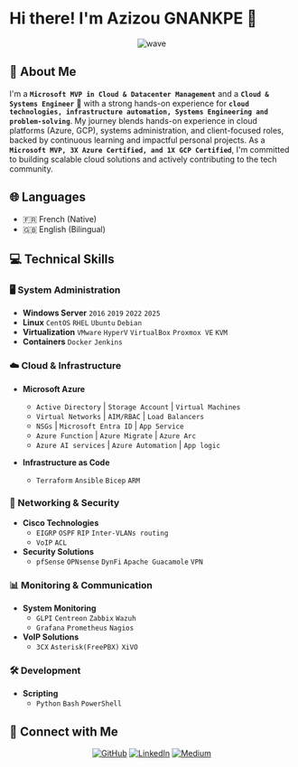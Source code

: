 # Hi there! I'm Azizou GNANKPE 👋 

<div align="center">
  <img src="https://user-images.githubusercontent.com/18350557/176309783-0785949b-9127-417c-8b55-ab5a4333674e.gif" alt="wave" />
</div>

## 🚀 About Me
I'm a **`Microsoft MVP in Cloud & Datacenter Management`** and a **`Cloud & Systems Engineer`** 🌟 with a strong hands-on experience for **`cloud technologies, infrastructure automation, Systems Engineering and problem-solving`**. My journey blends hands-on experience in cloud platforms (Azure, GCP), systems administration, and client-focused roles, backed by continuous learning and impactful personal projects. As a **`Microsoft MVP, 3X Azure Certified, and 1X GCP Certified`**, I'm committed to building scalable cloud solutions and actively contributing to the tech community.
## 🌐 Languages
- 🇫🇷 French (Native)
- 🇬🇧 English (Bilingual)

## 💻 Technical Skills

### 🖥️ System Administration
- **Windows Server** `2016` `2019` `2022` `2025`
- **Linux** `CentOS` `RHEL` `Ubuntu` `Debian`
- **Virtualization** `VMware` `HyperV` `VirtualBox` `Proxmox VE` `KVM` 
- **Containers** `Docker` `Jenkins`

### ☁️ Cloud & Infrastructure
- **Microsoft Azure**
  - `Active Directory` | `Storage Account` | `Virtual Machines`
  - `Virtual Networks` | `AIM/RBAC` | `Load Balancers`
  - `NSGs` | `Microsoft Entra ID` | `App Service`
  - `Azure Function` | `Azure Migrate` | `Azure Arc`
  - `Azure AI services` | `Azure Automation` | `App logic`

- **Infrastructure as Code**
  - `Terraform` `Ansible` `Bicep` `ARM`

### 🔧 Networking & Security
- **Cisco Technologies**
  - `EIGRP` `OSPF` `RIP` `Inter-VLANs routing`
  - `VoIP` `ACL`
- **Security Solutions**
  - `pfSense` `OPNsense` `DynFi` `Apache Guacamole` `VPN`

### 📊 Monitoring & Communication
- **System Monitoring**
  - `GLPI` `Centreon` `Zabbix` `Wazuh`
  - `Grafana` `Prometheus` `Nagios`
- **VoIP Solutions**
  - `3CX` `Asterisk(FreePBX)` `XiVO`

### 🛠️ Development
- **Scripting**
  - `Python` `Bash` `PowerShell`

## 🤝 Connect with Me

<div align="center">

[![GitHub](https://img.shields.io/badge/GitHub-Curious4Tech-181717?style=for-the-badge&logo=github&logoColor=white)](https://github.com/Curious4Tech)
[![LinkedIn](https://img.shields.io/badge/LinkedIn-Connect-0077B5?style=for-the-badge&logo=linkedin&logoColor=white)](https://www.linkedin.com/in/azizou-gnankpe/)
[![Medium](https://img.shields.io/badge/Medium-Follow-12100E?style=for-the-badge&logo=medium&logoColor=white)](http://www.medium.com/Curious4Tech)

</div>

                  
          
